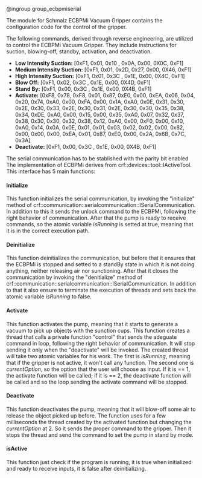 @ingroup group_ecbpmiserial

The module for Schmalz ECBPMi Vacuum Gripper contains the configuration code for the control of the gripper.

The following commands, derived through reverse engineering, are utilized to control the ECBPMi Vacuum Gripper. They include instructions for suction, blowing-off, standby, activation, and deactivation.

 - **Low Intensity Suction:** [0xF1, 0x01, 0x10 , 0x0A, 0x00, 0X0C, 0xF1]
 - **Medium Intensity Suction:** [0xF1, 0x01, 0x2D, 0x27, 0x00, 0X46, 0xF1]
 - **High Intensity Suction:** [0xF1, 0x01, 0x3C , 0x1E, 0x00, 0X4C, 0xF1]
 - **Blow Off:** [0xF1, 0x02, 0x3C , 0x1E, 0x00, 0X4D, 0xF1]
 - **Stand By:** [0xF1, 0x00, 0x3C , 0x1E, 0x00, 0X4B, 0xF1]
 - **Activate:** [0xF8, 0x78, 0xF8, 0x01, 0x87, 0xE0, 0x00, 0xEA, 0x06, 0x04, 0x20, 0x74, 0xA0, 0x00, 0xFA, 0x00, 0x1A, 0xA0, 0x0E, 0x31, 0x30, 0x2E, 0x30, 0x33, 0x2E, 0x30, 0x31, 0x2E, 0x30, 0x30, 0x35, 0x38, 0x34, 0xDE, 0xA0, 0x00, 0x15, 0x00, 0x35, 0xA0, 0x07, 0x32, 0x37, 0x38, 0x30, 0x30, 0x32, 0x38, 0x12, 0xA0, 0x00, 0xF0, 0x00, 0x10, 0xA0, 0x14, 0x0A, 0x0E, 0x01, 0x01, 0x03, 0x02, 0x02, 0x00, 0x82, 0x00, 0x00, 0x00, 0xEA, 0x01, 0x87, 0xE0, 0x00, 0x2A, 0x6B, 0x7C, 0x3A]
 - **Deactivate:** [0xF1, 0x00, 0x3C , 0x1E, 0x00, 0X4B, 0xF1]

The serial communication has to be stablished with the parity bit enabled
The implementation of ECBPMi derives from crf::devices::tool::IActiveTool. This interface has 5 main functions:

#### Initialize
This function initializes the serial communication, by invoking the "initialize" method of crf::communication::serialcommunication::ISerialCommunication.
In addition to this it sends the unlock command to the ECBPMi, following the right behavior of communication.
After that the pump is ready to receive commands, so the atomic variable *isRunning* is setted at true, meaning that it is in the correct execution path.

#### Deinitialize
This function deinitializes the communication, but before that it ensures that the ECBPMi is stopped and setted to a standBy state in which it is not doing anything, neither releasing air nor sunctioning.
After that it closes the communication by invoking the "denitialize" method of crf::communication::serialcommunication::ISerialCommunication.
In addition to that it also ensure to terminate the execution of threads and sets back the atomic variable *isRunning* to false.

#### Activate
This function activates the pump, meaning that it starts to generate a vacuum to pick up objects with the sunction cups.
This function creates a thread that calls a private function "control" that sends the adeguate command in loop, following the right behavior of communication.
It will stop sending it only when the "deactivate" will be invoked.
The created thread will take two atomic variables for his work. The first is *isRunning*, meaning that if the gripper is not active, it won't call any function.
The second one is *currentOption*, so the option that the user will choose as input. 
If it is == 1, the activate function will be called; if it is == 2, the deactivate function will be called and so the loop sending the activate command will be stopped.

#### Deactivate
This function deactivates the pump, meaning that it will blow-off some air to release the object picked up before.
The function uses for a few milliseconds the thread created by the activated function but changing the *currentOption* at 2. So it sends the proper command to the gripper.
Then it stops the thread and send the command to set the pump in stand by mode.

#### isActive
This function just check if the program is running, it is true when initialized and ready to receive inputs, it is false after deinitializing.
